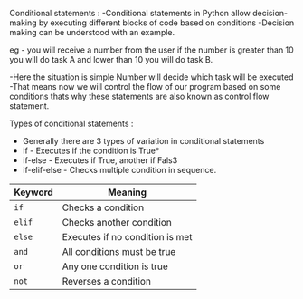 Conditional statements : 
-Conditional statements in Python allow decision-making by executing different blocks of code based on conditions
-Decision making can be understood with an example.

eg - you will receive a number from the user if the number is greater than 10 you will do task A and lower than 10 you will do task B.

-Here the situation is simple Number will decide which task will be executed
-That means now we will control the flow of our program based on some conditions thats why these statements are also known as control flow statement.

Types of conditional statements : 
- Generally there are 3 types of variation in conditional
statements
- if - Executes if the condition is True*
- if-else - Executes if True, another if Fals3
- if-elif-else - Checks multiple condition in sequence.


| Keyword | Meaning                         |
| ------- | ------------------------------- |
| `if`    | Checks a condition              |
| `elif`  | Checks another condition        |
| `else`  | Executes if no condition is met |
| `and`   | All conditions must be true     |
| `or`    | Any one condition is true       |
| `not`   | Reverses a condition            |
